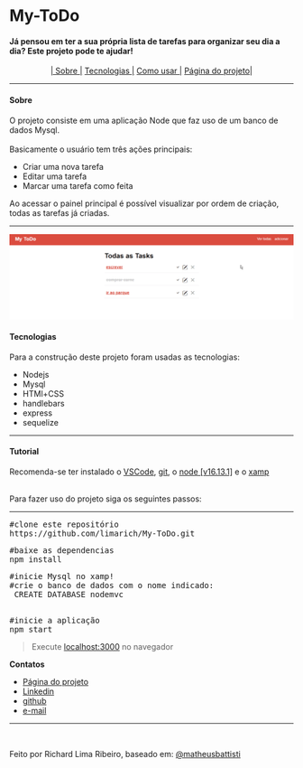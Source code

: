 <h1>My-ToDo</h1>
<h4>Já pensou em ter a sua própria lista de tarefas para organizar seu dia a dia? Este projeto pode te ajudar!</h4>
<p align="center">
  <a href="#sobre">| Sobre |</a>
  <a href="#tecnologias"> Tecnologias |</a>
  <a href="#tutorial"> Como usar |</a>
  <a href="https://limarich.github.io/My-ToDo/">Página do projeto</a>|
</p>
<hr>
<h4>Sobre</h4>
<p>O projeto consiste em uma aplicação Node que faz uso de um banco de dados Mysql.
<br><br>
Basicamente o usuário tem três ações principais:<ul><li>Criar uma nova tarefa</li><li>Editar uma tarefa</li> <li>Marcar uma tarefa como feita</li></ul>
Ao acessar o painel principal é possível visualizar por ordem de criação, todas as tarefas já criadas.
</p>
<hr>
<img src="https://github.com/limarich/My-ToDo/blob/main/Anima%C3%A7%C3%A3o.gif" />
<h4>Tecnologias</h4>
<p>
Para a construção deste projeto foram usadas as tecnologias:
 <ul> 
  <li>Nodejs</li>
  <li>Mysql</li>
  <li>HTMl+CSS</li>
  <li>handlebars</li>
  <li>express</li>
  <li>sequelize</li>
</ul>
</p>
<hr>
<h4>Tutorial</h4>
<h>Recomenda-se ter instalado o <a href="https://code.visualstudio.com/"> VSCode</a>, <a href="https://git-scm.com/downloads"> git</a>, o <a href="https://nodejs.org/en/"> node [v16.13.1]</a> e o <a href="https://www.apachefriends.org/pt_br/index.html">xamp</a></h>
<p>
  <br>
Para fazer uso do projeto siga os seguintes passos:
  <hr>
</p>
<pre>
#clone este repositório
https://github.com/limarich/My-ToDo.git
</pre>
<pre>
#baixe as dependencias
npm install
</pre>
<pre>
#inicie Mysql no xamp!
#crie o banco de dados com o nome indicado:
 CREATE DATABASE nodemvc
 </pre>
 <pre>
#inicie a aplicação
npm start
</pre>

> Execute  <a href="http://localhost:3000/">localhost:3000</a> no navegador

**Contatos** 
- <a href="https://limarich.github.io/My-ToDo/">Página do projeto</a>
- <a href="https://www.linkedin.com/in/richard-lima-488b451a8/">Linkedin</a>
- <a href="https://github.com/limarich/">github</a> 
- <a href="mailto:richard.esclima@gmail.com">e-mail</a>

------------


<br>

<p>Feito por Richard Lima Ribeiro, baseado em: <a href="https://github.com/matheusbattisti?tab=repositories">@matheusbattisti</a></p>

